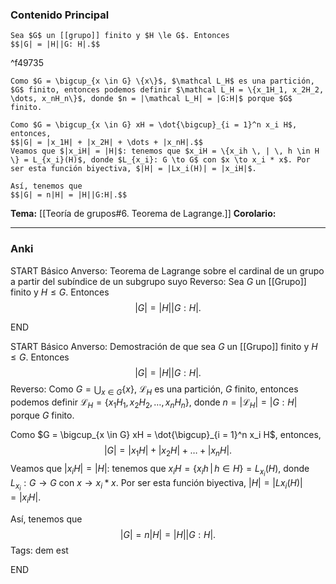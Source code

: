 ### Contenido Principal


```ad-theorem
Sea $G$ un [[grupo]] finito y $H \le G$. Entonces
$$|G| = |H||G: H|.$$
```

^f49735

```ad-proof
Como $G = \bigcup_{x \in G} \{x\}$, $\mathcal L_H$ es una partición, $G$ finito, entonces podemos definir $\mathcal L_H = \{x_1H_1, x_2H_2, \dots, x_nH_n\}$, donde $n = |\mathcal L_H| = |G:H|$ porque $G$ finito.

Como $G = \bigcup_{x \in G} xH = \dot{\bigcup}_{i = 1}^n x_i H$, entonces,
$$|G| = |x_1H| + |x_2H| + \dots + |x_nH|.$$
Veamos que $|x_iH| = |H|$: tenemos que $x_iH = \{x_ih \, | \, h \in H \} = L_{x_i}(H)$, donde $L_{x_i}: G \to G$ con $x \to x_i * x$. Por ser esta función biyectiva, $|H| = |Lx_i(H)| = |x_iH|$.

Así, tenemos que
$$|G| = n|H| = |H||G:H|.$$
```

**Tema:** [[Teoría de grupos#6. Teorema de Lagrange.]]
**Corolario:**

---
### Anki

START
Básico
Anverso: Teorema de Lagrange sobre el cardinal de un grupo a partir del subíndice de un subgrupo suyo
Reverso: Sea $G$ un [[Grupo]] finito y $H \le G$. Entonces
$$|G| = |H||G: H|.$$
<!--ID: 1727339263707-->
END

START
Básico
Anverso: Demostración de que sea $G$ un [[Grupo]] finito y $H \le G$. Entonces
$$|G| = |H||G: H|.$$
Reverso: Como $G = \bigcup_{x \in G} \{x\}$, $\mathcal L_H$ es una partición, $G$ finito, entonces podemos definir $\mathcal L_H = \{x_1H_1, x_2H_2, \dots, x_nH_n\}$, donde $n = |\mathcal L_H| = |G:H|$ porque $G$ finito.

Como $G = \bigcup_{x \in G} xH = \dot{\bigcup}_{i = 1}^n x_i H$, entonces,
$$|G| = |x_1H| + |x_2H| + \dots + |x_nH|.$$
Veamos que $|x_iH| = |H|$: tenemos que $x_iH = \{x_ih \, | \, h \in H \} = L_{x_i}(H)$, donde $L_{x_i}: G \to G$ con $x \to x_i * x$. Por ser esta función biyectiva, $|H| = |Lx_i(H)| = |x_iH|$.

Así, tenemos que
$$|G| = n|H| = |H||G:H|.$$
Tags: dem est
<!--ID: 1727339263710-->
END
